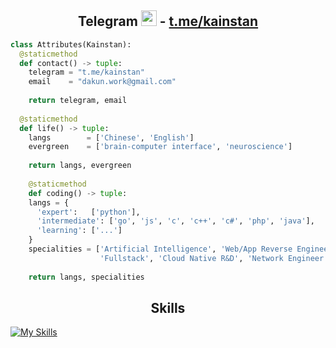 <h2 align="center">Telegram <img src="https://s8.gifyu.com/images/979447220829032478.gif" height="25px"> -  <a href="https://t.me/kainstan">t.me/kainstan</a></h2>



```python
class Attributes(Kainstan):
  @staticmethod
  def contact() -> tuple:
    telegram = "t.me/kainstan"
    email    = "dakun.work@gmail.com"
    
    return telegram, email
    
  @staticmethod
  def life() -> tuple:
    langs        = ['Chinese', 'English']
    evergreen    = ['brain-computer interface', 'neuroscience'] 
    
    return langs, evergreen
	
	@staticmethod
	def coding() -> tuple:
    langs = {
      'expert':   ['python'],
      'intermediate': ['go', 'js', 'c', 'c++', 'c#', 'php', 'java'],
      'learning': ['...']
    }
    specialities = ['Artificial Intelligence', 'Web/App Reverse Engineering', 
                    'Fullstack', 'Cloud Native R&D', 'Network Engineer']
    
    return langs, specialities
```



<h2 align="center">Skills </h2>

[![My Skills](https://skillicons.dev/icons?i=python,golang,ts,js,nodejs,vue,c,cpp,cmake,cs,dotnet,php,java,flutter,bash,html,wordpress,css,wasm,pytorch,tensorflow,qt,redis,mysql,mongodb,linux,kubernetes,nginx,raspberrypi)](https://skillicons.dev)

